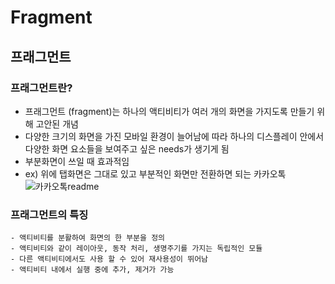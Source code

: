 # Fragment

## 프래그먼트

### 프래그먼트란?
  - 프래그먼트 (fragment)는 하나의 액티비티가 여러 개의 화면을 가지도록 만들기 위해
    고안된 개념
  - 다양한 크기의 화면을 가진 모바일 환경이 늘어남에 따라 하나의 디스플레이 안에서
    다양한 화면 요소들을 보여주고 싶은 needs가 생기게 됨
  - 부분화면이 쓰일 때 효과적임 
  - ex) 위에 탭화면은 그대로 있고 부분적인 화면만 전환하면 되는 카카오톡
    ![카카오톡readme](https://user-images.githubusercontent.com/88268418/165253408-e4cf98a6-3420-4c01-aa8e-60e4a53417f6.jpeg)
    
### 프래그먼트의 특징
    - 액티비티를 분활하여 화면의 한 부분을 정의
    - 액티비티와 같이 레이아웃, 동작 처리, 생명주기를 가지는 독립적인 모듈
    - 다른 액티비티에서도 사용 할 수 있어 재사용성이 뛰어남
    - 액티비티 내에서 실행 중에 추가, 제거가 가능    
